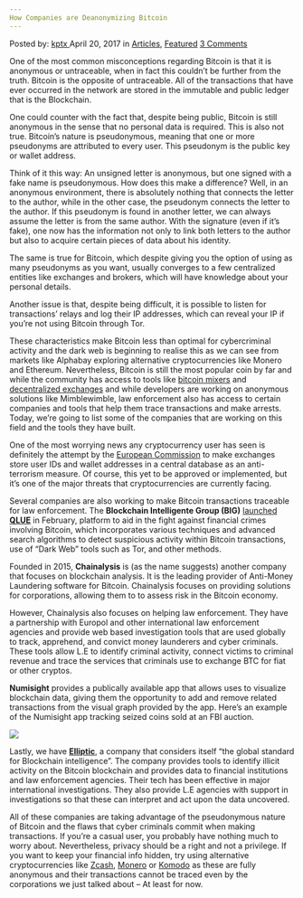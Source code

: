 ```yaml
---
How Companies are Deanonymizing Bitcoin
---
```

<article class="post-listing post-19289 post type-post status-publish format-standard has-post-thumbnail hentry category-deepdot-news tag-bitcoin tag-companies tag-deanonymizing">
    <div class="post-inner">
    <p class="post-meta">
    <span>Posted by: <a href="https://www.deepdotweb.com/author/kptx/" title="">kptx </a></span>
    <span>April 20, 2017</span>
    <span>in <a href="https://www.deepdotweb.com/category/articles/" rel="category tag">Articles</a>, <a href="https://www.deepdotweb.com/category/deepdot-news/" rel="category tag">Featured</a></span>
    <span><a href="https://www.deepdotweb.com/2017/04/20/how-companies-are-deanonymizing-bitcoin/#comments">3 Comments</a></span>
    </p>
    <div class="clear"></div>
    <div class="entry">
    <p>One of the most common misconceptions regarding Bitcoin is that it is anonymous or untraceable, when in fact this couldn’t be further from the truth. Bitcoin is the opposite of untraceable. All of the transactions that have ever occurred in the network are stored in the immutable and public ledger that is the Blockchain.</p>
    <p>One could counter with the fact that, despite being public, Bitcoin is still anonymous in the sense that no personal data is required. This is also not true. Bitcoin’s nature is pseudonymous, meaning that one or more pseudonyms are attributed to every user. This pseudonym is the public key or wallet address.</p>
    <p>Think of it this way: An unsigned letter is anonymous, but one signed with a fake name is pseudonymous. How does this make a difference? Well, in an anonymous environment, there is absolutely nothing that connects the letter to the author, while in the other case, the pseudonym connects the letter to the author. If this pseudonym is found in another letter, we can always assume the letter is from the same author. With the signature (even if it’s fake), one now has the information not only to link both letters to the author but also to acquire certain pieces of data about his identity.</p>
    <p>The same is true for Bitcoin, which despite giving you the option of using as many pseudonyms as you want, usually converges to a few centralized entities like exchanges and brokers, which will have knowledge about your personal details.</p>
    <p>Another issue is that, despite being difficult, it is possible to listen for transactions&#8217; relays and log their IP addresses, which can reveal your IP if you’re not using Bitcoin through Tor.</p>
    <p>These characteristics make Bitcoin less than optimal for cybercriminal activity and the dark web is beginning to realise this as we can see from markets like Alphabay exploring alternative cryptocurrencies like Monero and Ethereum. Nevertheless, Bitcoin is still the most popular coin by far and while the community has access to tools like <a href="https://www.deepdotweb.com/2017/02/23/penguin-mixer-review-tutorial/">bitcoin mixers</a> and <a href="https://www.deepdotweb.com/2016/10/04/decentralized-exchanges-goxed-no/">decentralized exchanges</a> and while developers are working on anonymous solutions like Mimblewimble, law enforcement also has access to certain companies and tools that help them trace transactions and make arrests. Today, we’re going to list some of the companies that are working on this field and the tools they have built.</p>
    <p>One of the most worrying news any cryptocurrency user has seen is definitely the attempt by the <a href="http://bitcoinist.com/crypto-eu-database-linking-users/">European Commission</a> to make exchanges store user IDs and wallet addresses in a central database as an anti-terrorism measure. Of course, this yet to be approved or implemented, but it’s one of the major threats that cryptocurrencies are currently facing.</p>
    <p>Several companies are also working to make Bitcoin transactions traceable for law enforcement. The <strong>Blockchain Intelligente Group (BIG)</strong> <a href="https://blockchaingroup.io/2017/02/20/launch-of-qlue-version-codename-deep-cove/">launched </a><a href="https://blockchaingroup.io/2017/02/20/launch-of-qlue-version-codename-deep-cove/"><strong>QLUE</strong></a> in February, platform to aid in the fight against financial crimes involving Bitcoin, which incorporates various techniques and advanced search algorithms to detect suspicious activity within Bitcoin transactions, use of “Dark Web” tools such as Tor, and other methods.</p>
    <p>Founded in 2015, <strong>Chainalysis</strong> is (as the name suggests) another company that focuses on blockchain analysis. It is the leading provider of Anti-Money Laundering software for Bitcoin. Chainalysis focuses on providing solutions for corporations, allowing them to to assess risk in the Bitcoin economy.</p>
    <p>However, Chainalysis also focuses on helping law enforcement. They have a partnership with Europol and other international law enforcement agencies and provide web based investigation tools that are used globally to track, apprehend, and convict money launderers and cyber criminals. These tools allow L.E to identify criminal activity, connect victims to criminal revenue and trace the services that criminals use to exchange BTC for fiat or other cryptos.</p>
    <p><strong>Numisight</strong> provides a publically available app that allows uses to visualize blockchain data, giving them the opportunity to add and remove related transactions from the visual graph provided by the app. Here’s an example of the Numisight app tracking seized coins sold at an FBI auction.</p>
    <p><img class="wp-image-19298 aligncenter" src="https://www.deepdotweb.com/wp-content/uploads/2017/04/word-image-80.png" srcset="https://www.deepdotweb.com/wp-content/uploads/2017/04/word-image-80.png 543w, https://www.deepdotweb.com/wp-content/uploads/2017/04/word-image-80-212x300.png 212w" sizes="(max-width: 543px) 100vw, 543px" /></p>
    <p>Lastly, we have <a href="https://www.elliptic.co/law-enforcement/"><strong>Elliptic</strong></a>, a company that considers itself &#8220;the global standard for Blockchain intelligence&#8221;. The company provides tools to identify illicit activity on the Bitcoin blockchain and provides data to financial institutions and law enforcement agencies. Their tech has been effective in major international investigations. They also provide L.E agencies with support in investigations so that these can interpret and act upon the data uncovered.</p>
    <p>All of these companies are taking advantage of the pseudonymous nature of Bitcoin and the flaws that cyber criminals commit when making transactions. If you’re a casual user, you probably have nothing much to worry about. Nevertheless, privacy should be a right and not a privilege. If you want to keep your financial info hidden, try using alternative cryptocurrencies like <a href="https://www.deepdotweb.com/2016/09/29/introduction-to-zcash-the-anonymous-bitcoin/">Zcash</a>, <a href="https://www.deepdotweb.com/2016/09/19/monero-hard-fork-coming-soon/">Monero</a> or <a href="https://www.deepdotweb.com/2016/11/25/komodo-platform-security-privacy/">Komodo</a> as these are fully anonymous and their transactions cannot be traced even by the corporations we just talked about &#8211; At least for now.</p>
    </div>
    <span style="display:none"><a href="https://www.deepdotweb.com/tag/bitcoin/" rel="tag">bitcoin</a> <a href="https://www.deepdotweb.com/tag/companies/" rel="tag">companies</a> <a href="https://www.deepdotweb.com/tag/deanonymizing/" rel="tag">deanonymizing</a></span> <span style="display:none" class="updated">2017-04-20</span>
    <div style="display:none" class="vcard author" itemprop="author" itemscope itemtype="http://schema.org/Person"><strong class="fn" itemprop="name"><a href="https://www.deepdotweb.com/author/kptx/" title="Posts by kptx" rel="author">kptx</a></strong></div>
    </div>
</article>


